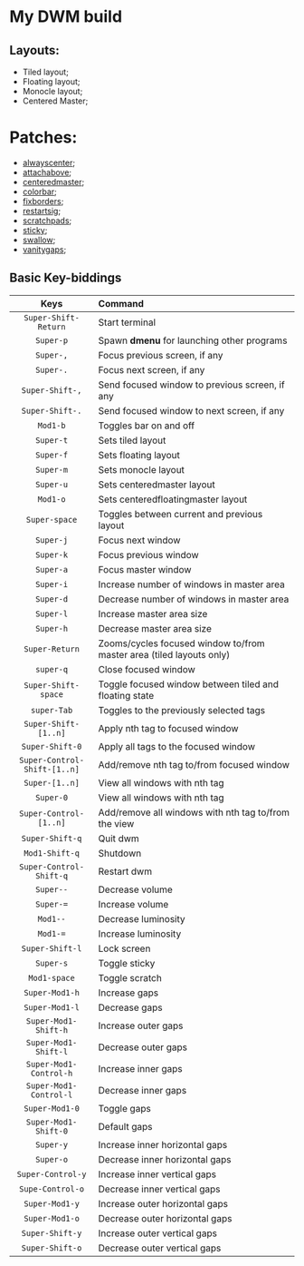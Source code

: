 # My DWM build

## Layouts:
- Tiled layout;
- Floating layout;
- Monocle layout;
- Centered Master;

# Patches:


- [alwayscenter](https://dwm.suckless.org/patches/alwayscenter/);
- [attachabove](https://dwm.suckless.org/patches/attachabove/);
- [centeredmaster](https://dwm.suckless.org/patches/centeredmaster/);
- [colorbar](https://dwm.suckless.org/patches/colorbar/);
- [fixborders](https://dwm.suckless.org/patches/alpha/);
- [restartsig](https://dwm.suckless.org/patches/restartsig/);
- [scratchpads](https://dwm.suckless.org/patches/scratchpads/);
- [sticky](https://dwm.suckless.org/patches/sticky/);
- [swallow](https://dwm.suckless.org/patches/swallow/);
- [vanitygaps](https://dwm.suckless.org/patches/viewontag/);
## Basic Key-biddings

|Keys|Command|
|:--:|:------|
|`Super-Shift-Return`|Start terminal|
|`Super-p`|Spawn **dmenu** for launching other programs|
|`Super-,`|Focus previous screen, if any|
|`Super-.`|Focus next screen, if any|
|`Super-Shift-,`|Send focused window to previous screen, if any|
|`Super-Shift-.`|Send focused window to next screen, if any|
|`Mod1-b`|Toggles bar on and off|
|`Super-t`|Sets tiled layout|
|`Super-f`|Sets floating layout|
|`Super-m`|Sets monocle layout|
|`Super-u`|Sets centeredmaster layout|
|`Mod1-o`|Sets centeredfloatingmaster layout|
|`Super-space`| Toggles between current and previous layout|
|`Super-j`|Focus next window|
|`Super-k`|Focus previous window|
|`Super-a`|Focus master window|
|`Super-i`|Increase number of windows in master area|
|`Super-d`|Decrease number of windows in master area|
|`Super-l`|Increase master area size|
|`Super-h`|Decrease master area size|
|`Super-Return`|Zooms/cycles focused window to/from master area (tiled layouts only)|
|`super-q`|Close focused window|
| `Super-Shift-space` | Toggle focused window between tiled and floating state |
|     `super-Tab`     | Toggles to the previously selected tags                |
|`Super-Shift-[1..n]`|Apply nth tag to focused window|
|`Super-Shift-0`|Apply all tags to the focused window|
|`Super-Control-Shift-[1..n]`|Add/remove nth tag to/from focused window|
|`Super-[1..n]`|View all windows with nth tag|
|`Super-0`|View all windows with nth tag|
|`Super-Control-[1..n]`|Add/remove all windows with nth tag to/from the view|
|`Super-Shift-q`|Quit dwm|
|`Mod1-Shift-q`|Shutdown|
|`Super-Control-Shift-q`|Restart dwm|
|`Super--`|Decrease volume|
|`Super-=`|Increase volume|
|`Mod1--`|Decrease luminosity|
|`Mod1-=`|Increase luminosity|
|`Super-Shift-l`|Lock screen|
|`Super-s`|Toggle sticky|
|`Mod1-space`|Toggle scratch|
|`Super-Mod1-h`|Increase gaps|
|`Super-Mod1-l`|Decrease gaps|
|`Super-Mod1-Shift-h`|Increase outer gaps|
|`Super-Mod1-Shift-l`|Decrease outer gaps|
|`Super-Mod1-Control-h`|Increase inner gaps|
|`Super-Mod1-Control-l`|Decrease inner gaps|
|`Super-Mod1-0`|Toggle gaps|
|`Super-Mod1-Shift-0`|Default gaps|
|`Super-y`|Increase inner horizontal gaps|
|`Super-o`|Decrease inner horizontal gaps|
|`Super-Control-y`|Increase inner vertical gaps|
|`Supe-Control-o`|Decrease inner vertical gaps|
|`Super-Mod1-y`|Increase outer horizontal gaps|
|`Super-Mod1-o`|Decrease outer horizontal gaps|
|`Super-Shift-y`|Increase outer vertical gaps|
|`Super-Shift-o`|Decrease outer vertical gaps|r
